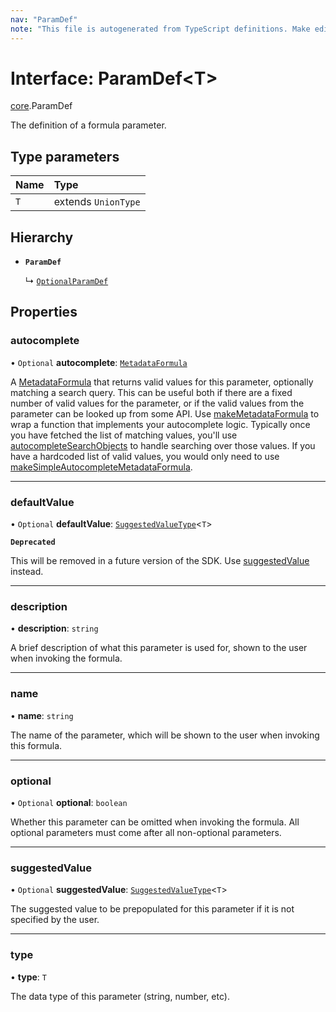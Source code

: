 ```yaml
---
nav: "ParamDef"
note: "This file is autogenerated from TypeScript definitions. Make edits to the comments in the TypeScript file and then run `make docs` to regenerate this file."
---
```

# Interface: ParamDef<T\>

[core](../modules/core.md).ParamDef

The definition of a formula parameter.

## Type parameters

| Name | Type |
| :------ | :------ |
| `T` | extends `UnionType` |

## Hierarchy

- **`ParamDef`**

  ↳ [`OptionalParamDef`](core.OptionalParamDef.md)

## Properties

### autocomplete

• `Optional` **autocomplete**: [`MetadataFormula`](../types/core.MetadataFormula.md)

A [MetadataFormula](../types/core.MetadataFormula.md) that returns valid values for this parameter, optionally matching a search
query. This can be useful both if there are a fixed number of valid values for the parameter,
or if the valid values from the parameter can be looked up from some API.
Use [makeMetadataFormula](../functions/core.makeMetadataFormula.md) to wrap a function that implements your autocomplete logic.
Typically once you have fetched the list of matching values, you'll use
[autocompleteSearchObjects](../functions/core.autocompleteSearchObjects.md) to handle searching over those values.
If you have a hardcoded list of valid values, you would only need to use
[makeSimpleAutocompleteMetadataFormula](../functions/core.makeSimpleAutocompleteMetadataFormula.md).

___

### defaultValue

• `Optional` **defaultValue**: [`SuggestedValueType`](../types/core.SuggestedValueType.md)<`T`\>

**`Deprecated`**

This will be removed in a future version of the SDK. Use [suggestedValue](core.ParamDef.md#suggestedvalue) instead.

___

### description

• **description**: `string`

A brief description of what this parameter is used for, shown to the user when invoking the formula.

___

### name

• **name**: `string`

The name of the parameter, which will be shown to the user when invoking this formula.

___

### optional

• `Optional` **optional**: `boolean`

Whether this parameter can be omitted when invoking the formula.
All optional parameters must come after all non-optional parameters.

___

### suggestedValue

• `Optional` **suggestedValue**: [`SuggestedValueType`](../types/core.SuggestedValueType.md)<`T`\>

The suggested value to be prepopulated for this parameter if it is not specified by the user.

___

### type

• **type**: `T`

The data type of this parameter (string, number, etc).

